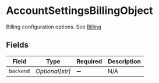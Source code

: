 # AccountSettingsBillingObject

Billing configuration options. See [Billing](#billing)


## Fields

| Field              | Type               | Required           | Description        |
| ------------------ | ------------------ | ------------------ | ------------------ |
| `backend`          | *Optional[str]*    | :heavy_minus_sign: | N/A                |